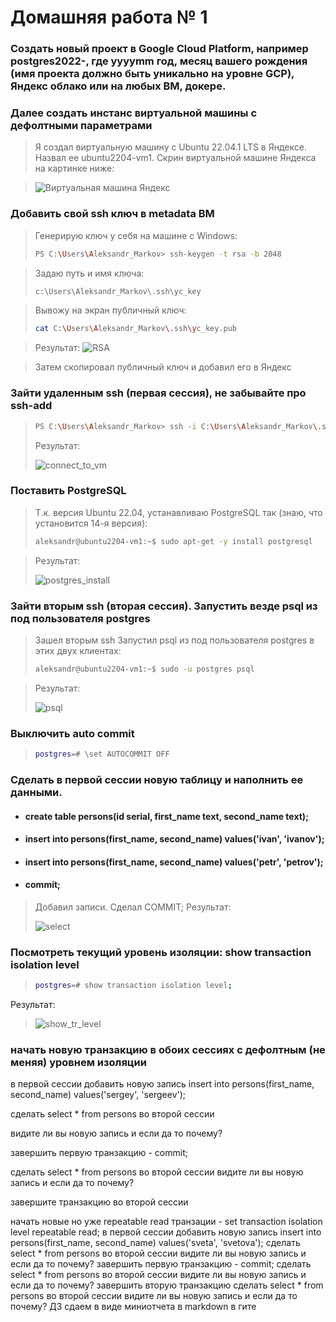 # Домашняя работа № 1

### Cоздать новый проект в Google Cloud Platform, например postgres2022-, где yyyymm год, месяц вашего рождения (имя проекта должно быть уникально на уровне GCP), Яндекс облако или на любых ВМ, докере.
### Далее создать инстанс виртуальной машины с дефолтными параметрами

> Я создал виртуальную машину с Ubuntu 22.04.1 LTS в Яндексе. Назвал ее ubuntu2204-vm1. Скрин виртуальной машине Яндекса на картинке ниже:

> <image src="images/vm_yandex.png" alt="Виртуальная машина Яндекс">

### Добавить свой ssh ключ в metadata ВМ

> Генерирую ключ у себя на машине с Windows:
> ```sh
> PS C:\Users\Aleksandr_Markov> ssh-keygen -t rsa -b 2048
> ```

> Задаю путь и имя ключа:
> ```sh
> c:\Users\Aleksandr_Markov\.ssh\yc_key
> ```

> Вывожу на экран публичный ключ:
> ```sh
> cat C:\Users\Aleksandr_Markov\.ssh\yc_key.pub
> ```

> Результат:
> <image src="images/gen_rsa.png" alt="RSA">

> Затем скопировал публичный ключ и добавил его в Яндекс

### Зайти удаленным ssh (первая сессия), не забывайте про ssh-add
> ```sh
> PS C:\Users\Aleksandr_Markov> ssh -i C:\Users\Aleksandr_Markov\.ssh\yc_key aleksandr@51.250.27.132
> ```
> 
> Результат:
> 
> <image src="images/connect_to_vm.png" alt="connect_to_vm">

### Поставить PostgreSQL

> Т.к. версия Ubuntu 22.04, устанавливаю PostgreSQL так (знаю, что установится 14-я версия):
> ```sh
> aleksandr@ubuntu2204-vm1:~$ sudo apt-get -y install postgresql
> ```
 
> Результат:
> 
> <image src="images/postgres_install.png" alt="postgres_install">

### Зайти вторым ssh (вторая сессия). Запустить везде psql из под пользователя postgres

> Зашел вторым ssh
> Запустил psql из под пользователя postgres в этих двух клиентах:
> ```sh
> aleksandr@ubuntu2204-vm1:~$ sudo -u postgres psql
> ```
 
> Результат:
> 
> <image src="images/psql.png" alt="psql">

### Выключить auto commit
> ```sh
> postgres=# \set AUTOCOMMIT OFF
> ```


### Cделать в первой сессии новую таблицу и наполнить ее данными.
* #### create table persons(id serial, first_name text, second_name text);
* #### insert into persons(first_name, second_name) values('ivan', 'ivanov');
* #### insert into persons(first_name, second_name) values('petr', 'petrov'); 
* #### commit; 

> Добавил записи. Сделал COMMIT;
Результат:
> 
> <image src="images/select.png" alt="select">

### Посмотреть текущий уровень изоляции: show transaction isolation level

> ```sh
> postgres=# show transaction isolation level;
> ```
Результат:
>
> <image src="images/show_tr_level.png" alt="show_tr_level">

### начать новую транзакцию в обоих сессиях с дефолтным (не меняя) уровнем изоляции

в первой сессии добавить новую запись insert into persons(first_name, second_name) values('sergey', 'sergeev');

сделать select * from persons во второй сессии

видите ли вы новую запись и если да то почему?

завершить первую транзакцию - commit;

сделать select * from persons во второй сессии
видите ли вы новую запись и если да то почему?

завершите транзакцию во второй сессии

начать новые но уже repeatable read транзации - set transaction isolation level repeatable read;
в первой сессии добавить новую запись insert into persons(first_name, second_name) values('sveta', 'svetova');
сделать select * from persons во второй сессии
видите ли вы новую запись и если да то почему?
завершить первую транзакцию - commit;
сделать select * from persons во второй сессии
видите ли вы новую запись и если да то почему?
завершить вторую транзакцию
сделать select * from persons во второй сессии
видите ли вы новую запись и если да то почему? ДЗ сдаем в виде миниотчета в markdown в гите

